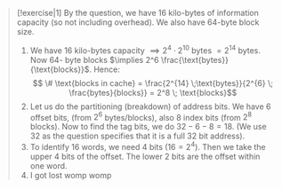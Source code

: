 >[!exercise|1]
>By the question, we have $16$ kilo-bytes of information capacity (so not including overhead). We also have $64$-byte block size. 
>1. We have $16$ kilo-bytes capacity $\implies 2^4 \cdot 2^{10}$ bytes $= 2^{14}$ bytes. Now $64$- byte blocks $\implies 2^6 \frac{\text{bytes}}{\text{blocks}}$. Hence: $$ \# \text{blocks in cache} = \frac{2^{14} \;\text{bytes}}{2^{6} \; \frac{bytes}{blocks}} = 2^8 \; \text{blocks}$$
>2. Let us do the partitioning (breakdown) of address bits. We have $6$ offset bits, (from $2^6$ bytes/blocks), also $8$ index bits (from $2^8$ blocks). Now to find the tag bits, we do $32 - 6- 8 = 18$. (We use $32$ as the question specifies that it is a full $32$ bit address).
>3. To identify $16$ words, we need $4$ bits ($16 = 2^4$). Then we take the upper $4$ bits of the offset. The lower $2$ bits are the offset within one word.
>4. I got lost womp womp




